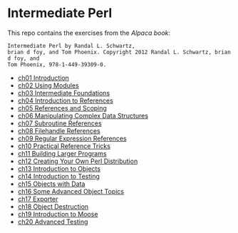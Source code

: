 # Intermediate Perl
This repo contains the exercises from the _Alpaca book_:

```
Intermediate Perl by Randal L. Schwartz,
brian d foy, and Tom Phoenix. Copyright 2012 Randal L. Schwartz, brian d foy, and
Tom Phoenix, 978-1-449-39309-0.
```
- [ch01 Introduction](ch01/)
- [ch02 Using Modules](ch02/)
- [ch03 Intermediate Foundations](ch03/)
- [ch04 Introduction to References](ch04/)
- [ch05 References and Scoping](ch05/)
- [ch06 Manipulating Complex Data Structures](ch06/)
- [ch07 Subroutine References](ch07/)
- [ch08 Filehandle References](ch08/)
- [ch09 Regular Expression References](ch09/)
- [ch10 Practical Reference Tricks](ch10/)
- [ch11 Building Larger Programs](ch11/)
- [ch12 Creating Your Own Perl Distribution](ch12/)
- [ch13 Introduction to Objects](ch13/)
- [ch14 Introduction to Testing](ch14/)
- [ch15 Objects with Data](ch15/)
- [ch16 Some Advanced Object Topics](ch16/)
- [ch17 Exporter](ch17/)
- [ch18 Object Destruction](ch18/)
- [ch19 Introduction to Moose](ch19/)
- [ch20 Advanced Testing](ch20/)
